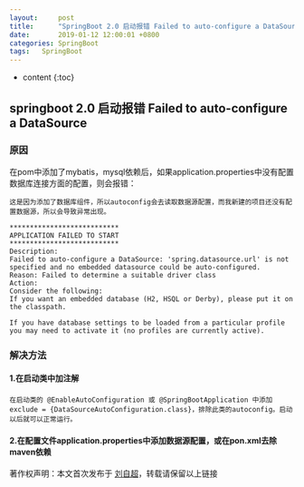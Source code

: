 ```yaml
---
layout:     post
title:      "SpringBoot 2.0 启动报错 Failed to auto-configure a DataSource"
date:       2019-01-12 12:00:01 +0800
categories:	SpringBoot
tags:	SpringBoot
---
```



* content
{:toc}



## springboot 2.0 启动报错 Failed to auto-configure a DataSource

### 原因

在pom中添加了mybatis，mysql依赖后，如果application.properties中没有配置数据库连接方面的配置，则会报错：

```
这是因为添加了数据库组件，所以autoconfig会去读取数据源配置，而我新建的项目还没有配置数据源，所以会导致异常出现。
```



```
***************************
APPLICATION FAILED TO START
***************************
Description:
Failed to auto-configure a DataSource: 'spring.datasource.url' is not specified and no embedded datasource could be auto-configured.
Reason: Failed to determine a suitable driver class
Action:
Consider the following:
If you want an embedded database (H2, HSQL or Derby), please put it on the classpath.

If you have database settings to be loaded from a particular profile you may need to activate it (no profiles are currently active).
```

### 解决方法

#### 1.在启动类中加注解

```
在启动类的 @EnableAutoConfiguration 或 @SpringBootApplication 中添加
exclude = {DataSourceAutoConfiguration.class}，排除此类的autoconfig。启动以后就可以正常运行。
```

#### 2.在配置文件application.properties中添加数据源配置，或在pon.xml去除maven依赖





著作权声明：本文首次发布于 [刘自超](https://liuwc.xyz)，转载请保留以上链接